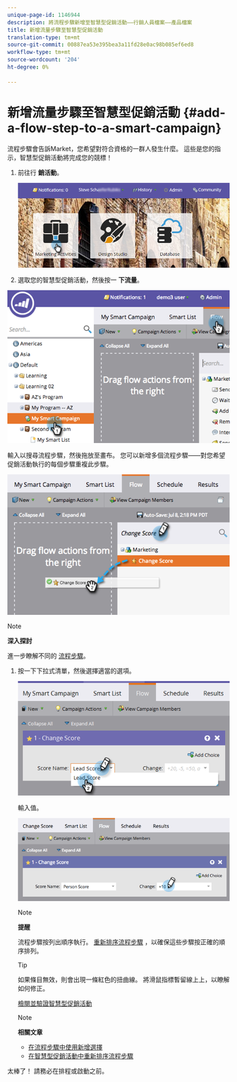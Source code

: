 ```yaml
---
unique-page-id: 1146944
description: 將流程步驟新增至智慧型促銷活動——行銷人員檔案——產品檔案
title: 新增流量步驟至智慧型促銷活動
translation-type: tm+mt
source-git-commit: 00887ea53e395bea3a11fd28e0ac98b085ef6ed8
workflow-type: tm+mt
source-wordcount: '204'
ht-degree: 0%

---
```



# 新增流量步驟至智慧型促銷活動 {#add-a-flow-step-to-a-smart-campaign}

流程步驟會告訴Market，您希望對符合資格的一群人發生什麼。 這些是您的指示，智慧型促銷活動將完成您的競標！

1. 前往行 **銷活動**。

   ![](assets/login-marketing-activities.png)

1. 選取您的智慧型促銷活動，然後按一 **下流量**。

![](assets/image2014-9-19-16-3a27-3a1.png)

輸入以搜尋流程步驟，然後拖放至畫布。 您可以新增多個流程步驟——對您希望促銷活動執行的每個步驟重複此步驟。

![](assets/image2014-9-19-16-3a27-3a7.png)

>[!NOTE]
>
>**深入探討**
>
>
>進一步瞭解不同的 [流程步驟](http://docs.marketo.com/display/DOCS/Flow+Actions)。

1. 按一下下拉式清單，然後選擇適當的選項。

   ![](assets/four-1.png)

   輸入值。

   ![](assets/changescorevalue-cursor.png)

   >[!NOTE]
   >
   >**提醒**
   >
   >
   >流程步驟按列出順序執行。  [重新排序流程步驟](add-a-flow-step-to-a-smart-campaign/reorder-the-flow-steps-in-a-smart-campaign.md) ，以確保這些步驟按正確的順序排列。

   >[!TIP]
   >
   >如果條目無效，則會出現一條紅色的扭曲線。 將滑鼠指標暫留線上上，以瞭解如何修正。

   [檢閱並驗證智慧型促銷活動](../../../../product-docs/core-marketo-concepts/smart-campaigns/creating-a-smart-campaign/smart-campaign-checklist.md)

   >[!NOTE]
   >
   >**相關文章**
   >
   >    
   >    
   >    * [在流程步驟中使用新增選擇](use-add-choice-in-a-flow-step.md)
   >    * [在智慧型促銷活動中重新排序流程步驟](add-a-flow-step-to-a-smart-campaign/reorder-the-flow-steps-in-a-smart-campaign.md)


太棒了！ 請務必在排程或啟動之前。